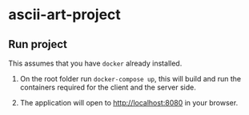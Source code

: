 # ascii-art-project

## Run project
This assumes that you have `docker` already installed.

1. On the root folder run `docker-compose up`, this will build and run the containers required for the client and the server side.

2. The application will open to [http://localhost:8080](http://localhost:8080) in your browser.